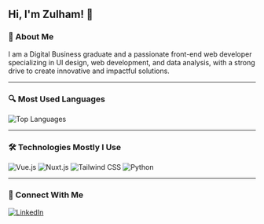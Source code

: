 ## Hi, I'm Zulham! 👋  

### 🚀 About Me  
I am a Digital Business graduate and a passionate front-end web developer specializing in UI design, web development, and data analysis, with a strong drive to create innovative and impactful solutions.

---

### 🔍 Most Used Languages  
![Top Languages](https://github-readme-stats.vercel.app/api/top-langs/?username=zurizi&layout=compact)  

---

### 🛠️ Technologies Mostly I Use   
![Vue.js](https://img.shields.io/badge/-Vue.js-4FC08D?logo=vue.js&logoColor=white) ![Nuxt.js](https://img.shields.io/badge/-Nuxt.js-00C58E?logo=nuxt.js&logoColor=white) ![Tailwind CSS](https://img.shields.io/badge/-Tailwind_CSS-38B2AC?logo=tailwind-css&logoColor=white) ![Python](https://img.shields.io/badge/-Python-3776AB?logo=python&logoColor=white)

---

### 🔗 Connect With Me  
[![LinkedIn](https://img.shields.io/badge/-LinkedIn-0077B5?logo=linkedin&logoColor=white)](https://www.linkedin.com/in/muhammad-zulham-alfarizi/)

